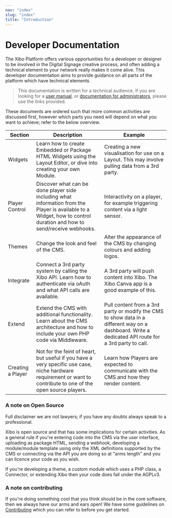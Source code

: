```yaml
---
nav: "index"
slug: "index"
title: "Introduction"
---
```


# Developer Documentation

The Xibo Platform offers various opportunities for a developer or designer to be involved in the Digital Signage creative process, and often adding a technical element to your network really makes it come alive. This developer documentation aims to provide guidance on all parts of the platform which have technical elements.

> This documentation is written for a technical audience. If you are looking for a [user manual](https://xibo.org.uk/manual/en/), or [documentation for administrators](../setup), please use the links provided.

These documents are ordered such that more common activities are discussed first, however which parts you need will depend on what you want to achieve; refer to the below overview.

| Section           | Description                                                                                                                                                          | Example                                                                                                                                              |
|-------------------|----------------------------------------------------------------------------------------------------------------------------------------------------------------------|------------------------------------------------------------------------------------------------------------------------------------------------------|
| Widgets           | Learn how to create Embedded or Package HTML Widgets using the Layout Editor, or dive into creating your own Module.                                                 | Creating a new visualisation for use on a Layout. This may involve pulling data from a 3rd party.                                                    |
| Player Control    | Discover what can be done player side including what information from the Player is available to a Widget, how to control duration and how to send/receive webhooks. | Interactivity on a player, for example triggering content via a light sensor.                                                                        |
| Themes            | Change the look and feel of the CMS.                                                                                                                                 | Alter the appearance of the CMS by changing colours and adding logos.                                                                                |
| Integrate         | Connect a 3rd party system by calling the Xibo API. Learn how to authenticate via oAuth and what API calls are available.                                            | A 3rd party will push content into Xibo. The Xibo Canva app is a good example of this.                                                               |
| Extend            | Extend the CMS with additional functionality. Learn about the CMS architecture and how to include your own PHP code via Middleware.                                  | Pull content from a 3rd party or modify the CMS to show data in a different way on a dashboard. Write a dedicated API route for a 3rd party to call. |
| Creating a Player | Not for the feint of heart, but useful if you have a very specific use case, niche hardware requirement or want to contribute to one of the open source players.     | Learn how Players are expected to communicate with the CMS and how they render content.                                                              |


### A note on Open Source

Full disclaimer we are not lawyers; if you have any doubts always speak to a professional.

Xibo is open source and that has some implications for certain activities. As a general rule if you're entering code into the CMS via the user interface, uploading as package HTML, sending a webhook, developing a module/module template using only the XML definitions supported by the CMS or connecting via the API you are doing so at "arms length" and you can licence your code as you wish.

If you're developing a theme, a custom module which uses a PHP class, a Connector, or extending Xibo then your code does fall under the AGPLv3.


### A note on contributing

If you're doing something cool that you think should be in the core software, then we always have our arms and ears open! We have some guidelines on [Contributing](https://github.com/xibosignage/xibo/blob/master/CONTRIBUTING.md) which you can refer to before you get started.
